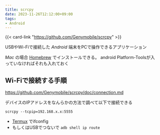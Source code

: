```yaml
---
title: scrcpy
date: 2023-11-26T12:12:00+09:00
tags:
- Android
---
```


{{< card-link "https://github.com/Genymobile/scrcpy" >}}

USBやWi-Fiで接続した *Android* 端末をPCで操作できるアプリケーション

*Mac* の場合 [Homebrew](note/Homebrew.md)  でインストールできる。
android Platform-Toolsが入っていなければそれも入れておく

## Wi-Fiで接続する手順

https://github.com/Genymobile/scrcpy/doc/connection.md

デバイスのIPアドレスをなんらかの方法で調べて以下で接続できる

````shell
scrcpy --tcpip=192.168.x.x:5555
````

* [Termux](note/Termux.md) でifconfig
* もしくはUSBでつないで `adb shell ip route`
